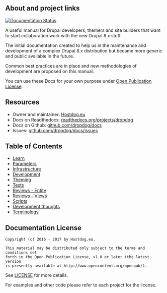 ## About and project links

[![Documentation Status](https://readthedocs.org/projects/dropdog/badge/?version=master)](http://dropdog.readthedocs.io/?badge=master)

A useful manual for Drupal developers, themers and site builders that want to start collaboration work with the new Drupal 8.x stuff.

The initial documentation created to help us in the maintenance and development of a complex
Drupal 8.x distribution but became more generic and public available in the future.

Common best practices are in place and new methodologies of development are proposed on this manual.

You can use these Docs for your own purpose under [Open Publication License](https://github.com/dropdog/docs/blob/master/LICENSE).


## Resources

- Owner and maintainer: [Hostdog.eu](https://www.hostdog.eu "Web hosting company")
- Docs on Readthedocs: [readthedocs.org/projects/dropdog](https://readthedocs.org/projects/dropdog/)
- Docs on Github: [github.com/dropdog/docs](https://github.com/dropdog/docs)
- Issues: [github.com/dropdog/docs/issues](https://github.com/dropdog/docs/issues)

## Table of Contents

- [Learn](learn)
- [Parameters](parameters)
- [Infrastructure](infrastructure)
- [Development](development)
- [Theming](theming)
- [Tests](tests)
- [Reviews - Entity](review/entity)
- [Reviews - Views](review/views)
- [Scripts](scripts)
- [Development thoughts](thoughts)
- [Terminology](terminology)

## Documentation License

```
Copyright (c) 2016 - 2017 by Hostdog.eu.

This material may be distributed only subject to the terms and conditions set
forth in the Open Publication License, v1.0 or later (the latest version
is presently available at http://www.opencontent.org/openpub/).
```

See [LICENSE](https://github.com/dropdog/docs/blob/master/LICENSE) for more details.

For examples and other code please refer to each project for the license.
